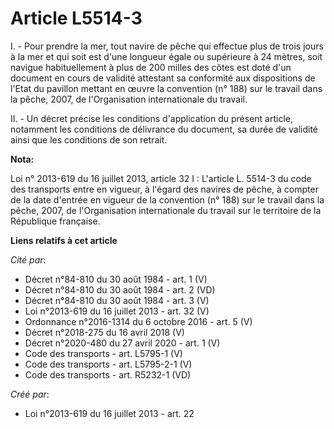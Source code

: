 # Article L5514-3

I. - Pour prendre la mer, tout navire de pêche qui effectue plus de trois jours à la mer et qui soit est d'une longueur égale
ou supérieure à 24 mètres, soit navigue habituellement à plus de 200 milles des côtes est doté d'un document en cours de
validité attestant sa conformité aux dispositions de l'Etat du pavillon mettant en œuvre la convention (n° 188) sur le
travail dans la pêche, 2007, de l'Organisation internationale du travail. 

II. - Un décret précise les conditions d'application du présent article, notamment les conditions de délivrance du document,
sa durée de validité ainsi que les conditions de son retrait.

**Nota:**

Loi n° 2013-619 du 16 juillet 2013, article 32 I : L'article L. 5514-3 du code des transports entre en vigueur, à l'égard des
navires de pêche, à compter de la date d'entrée en vigueur de la convention (n° 188) sur le travail dans la pêche, 2007, de
l'Organisation internationale du travail sur le territoire de la République française.

**Liens relatifs à cet article**

_Cité par_:

  - Décret n°84-810 du 30 août 1984 - art. 1 (V)
  - Décret n°84-810 du 30 août 1984 - art. 2 (VD)
  - Décret n°84-810 du 30 août 1984 - art. 3 (V)
  - Loi n°2013-619 du 16 juillet 2013 - art. 32 (V)
  - Ordonnance n°2016-1314 du 6 octobre 2016 - art. 5 (V)
  - Décret n°2018-275 du 16 avril 2018 (V)
  - Décret n°2020-480 du 27 avril 2020 - art. 1 (V)
  - Code des transports - art. L5795-1 (V)
  - Code des transports - art. L5795-2-1 (V)
  - Code des transports - art. R5232-1 (VD)

_Créé par_:

  - Loi n°2013-619 du 16 juillet 2013 - art. 22
